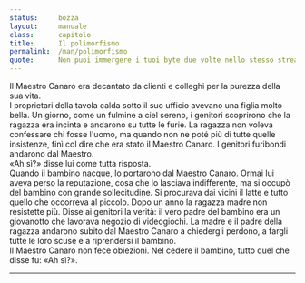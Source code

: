 ```yaml
---
status:     bozza
layout:     manuale
class:      capitolo
title:      Il polimorfismo
permalink:  /man/polimorfismo
quote:      Non puoi immergere i tuoi byte due volte nello stesso stream
---
```


Il Maestro Canaro era decantato da clienti e colleghi per la purezza della sua vita.  
I proprietari della tavola calda sotto il suo ufficio avevano una figlia molto bella. Un giorno, come un fulmine a ciel sereno, i genitori scoprirono che la ragazza era incinta e andarono su tutte le furie. La ragazza non voleva confessare chi fosse l'uomo, ma quando non ne poté più di tutte quelle insistenze, finì col dire che era stato il Maestro Canaro. I genitori furibondi andarono dal Maestro.   
«Ah sì?» disse lui come tutta risposta.  
Quando il bambino nacque, lo portarono dal Maestro Canaro. Ormai lui aveva perso la reputazione, cosa che lo lasciava indifferente, ma si occupò del bambino con grande sollecitudine. Si procurava dai vicini il latte e tutto quello che occorreva al piccolo.
Dopo un anno la ragazza madre non resistette più. Disse ai genitori la verità: il vero padre del bambino era un giovanotto che lavorava negozio di videogiochi. La madre e il padre della ragazza andarono subito dal Maestro Canaro a chiedergli perdono, a fargli tutte le loro scuse e a riprendersi il bambino.  
Il Maestro Canaro non fece obiezioni. Nel cedere il bambino, tutto quel che disse fu: «Ah sì?».

---

<!--

Quando il programmatore definisce un nuovo tipo di dato per mezzo di una
o più classi, può allo stesso tempo istruire le funzioni e gli operatori
del linguaggio ad utilizzarlo correttamente.


Noi viviamo prevalentemente sulla terraferma e riteniamo perciò che la
normalità sia questa. Se però si trascorre un lungo periodo di tempo su
una nave o in un'isola, si ha modo di capire come la normalità sia
l'acqua e la terra sia solo un'eccezione.

Similmente, noi diamo grande importanza al ciclo di nascita,
riproduzione e morte che chiamiamo "vita" e in essa vediamo il fine
ultimo dell'universo, dimenticandoci che la vita è solo un caso
particolare di esistenza e che un universo di sassi sarebbe comunque
prodigioso.

Ciascuna forma di vita consociata, per poter sopravvivere, richiede la
legittimazione di alcune follie biologiche.

Il rispetto di queste follie, essendo in-naturale, richiede
l'istituzione di un livello superiore di costrizione, ovvero un corpo di
regole formali ancora più distante del precedente dal comportamento
biologico degli esseri viventi.

Con il passare del tempo, molte di queste convenzioni nate in seguito a
esigenze contingenti, finiscono inevitabilmente per contrastare con il
senso comune di giustizia e devono essere o abolite o modificate, solo
che ciascuna modifica o adattamento invece di renderle più "giuste", le
allontana ulteriormente dal loro scòpo iniziale e le rende soggette a
interpretazioni errate o addirittura opposte a quelle che era il loro
fine primario.

Sant'Agostino ha detto la stessa cosa, ma molto meglio di quanto stia
facendo io adesso.

Si vede che era sobrio.

La specializzazione come un male.

Un tempo, l'uomo virtuoso sapeva fare molte cose, più o meno bene.

Ora se ne sa fare solo una, benissimo.

Si cerca l'eccesso, il continuo superamento del limite.

Lo sport (citare Arlìa?), da attività formativa è diventato una forma di
intrattenimento e, come tale, deve essere sempre più spettacolare.

Lo sportivo è visto come un costoso strumento usa e getta.

È però importante che il polimorfismo non dia luogo ad anfibologie.

Non ti dirò cosa vuol dire, cercalo sul vocabolario come ho fatto io.
-->
